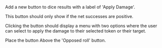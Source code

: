 Add a new button to dice results with a label of 'Apply Damage'.

This button should only show if the net successes are positive.

Clicking the button should display a menu with two options where the user can select to apply the damage to their selected token or their target.

Place the button Above the 'Opposed roll' button.